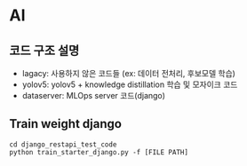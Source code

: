 # AI

## 코드 구조 설명
- lagacy: 사용하지 않은 코드들 (ex: 데이터 전처리, 후보모델 학습)
- yolov5: yolov5 + knowledge distillation 학습 및 모자이크 코드
- dataserver: MLOps server 코드(django)

## Train weight django

```
cd django_restapi_test_code
python train_starter_django.py -f [FILE PATH]
```